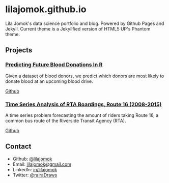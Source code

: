 # lilajomok.github.io

Lila Jomok's data science portfolio and blog. Powered by Github Pages and Jekyll. Current theme is a Jekyllfied version of HTML5 UP's Phantom theme.

## Projects

### [Predicting Future Blood Donations In R](https://lilajomok.github.io/blog/2017-11-16/blood-donations-data-analysis)

Given a dataset of blood donors, we predict which donors are most likely to donate blood at an upcoming blood drive.

[Github](https://github.com/lilajomok/blood-donations)

### [Time Series Analysis of RTA Boardings, Route 16 (2008-2015)](https://lilajomok.github.io/blog/2016-11-20/rta-routes)

A time series problem forecasting the amount of riders taking Route 16, a common bus route of the Riverside Transit Agency (RTA).

[Github](https://github.com/lilajomok/rta-routes)

## Contact
- Github: [@lilajomok](https://github.com/lilajomok)
- Email: [lilajomok@gmail.com](mailto:lilajomok@gmail.com)
- LinkedIn: [in/lilajomok](https://linkedin.com/in/lilajomok)
- Twitter: [@rairaDraws](https://twitter.com/rairaDraws)